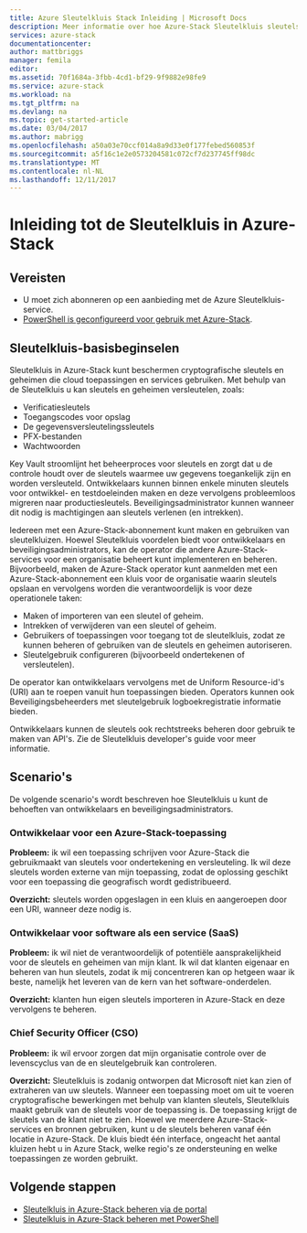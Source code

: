 ```yaml
---
title: Azure Sleutelkluis Stack Inleiding | Microsoft Docs
description: Meer informatie over hoe Azure-Stack Sleutelkluis sleutels en geheimen beheert
services: azure-stack
documentationcenter: 
author: mattbriggs
manager: femila
editor: 
ms.assetid: 70f1684a-3fbb-4cd1-bf29-9f9882e98fe9
ms.service: azure-stack
ms.workload: na
ms.tgt_pltfrm: na
ms.devlang: na
ms.topic: get-started-article
ms.date: 03/04/2017
ms.author: mabrigg
ms.openlocfilehash: a50a03e70ccf014a8a9d33e0f177febed560853f
ms.sourcegitcommit: a5f16c1e2e0573204581c072cf7d237745ff98dc
ms.translationtype: MT
ms.contentlocale: nl-NL
ms.lasthandoff: 12/11/2017
---
```

# <a name="introduction-to-key-vault-in-azure-stack"></a>Inleiding tot de Sleutelkluis in Azure-Stack

## <a name="prerequisites"></a>Vereisten 

* U moet zich abonneren op een aanbieding met de Azure Sleutelkluis-service.  
* [PowerShell is geconfigureerd voor gebruik met Azure-Stack](azure-stack-powershell-configure-user.md).
 
## <a name="key-vault-basics"></a>Sleutelkluis-basisbeginselen
Sleutelkluis in Azure-Stack kunt beschermen cryptografische sleutels en geheimen die cloud toepassingen en services gebruiken. Met behulp van de Sleutelkluis u kan sleutels en geheimen versleutelen, zoals:
   * Verificatiesleutels 
   * Toegangscodes voor opslag
   * De gegevensversleutelingssleutels
   * PFX-bestanden
   * Wachtwoorden

Key Vault stroomlijnt het beheerproces voor sleutels en zorgt dat u de controle houdt over de sleutels waarmee uw gegevens toegankelijk zijn en worden versleuteld. Ontwikkelaars kunnen binnen enkele minuten sleutels voor ontwikkel- en testdoeleinden maken en deze vervolgens probleemloos migreren naar productiesleutels. Beveiligingsadministrator kunnen wanneer dit nodig is machtigingen aan sleutels verlenen (en intrekken).

Iedereen met een Azure-Stack-abonnement kunt maken en gebruiken van sleutelkluizen. Hoewel Sleutelkluis voordelen biedt voor ontwikkelaars en beveiligingsadministrators, kan de operator die andere Azure-Stack-services voor een organisatie beheert kunt implementeren en beheren. Bijvoorbeeld, maken de Azure-Stack operator kunt aanmelden met een Azure-Stack-abonnement een kluis voor de organisatie waarin sleutels opslaan en vervolgens worden die verantwoordelijk is voor deze operationele taken:

* Maken of importeren van een sleutel of geheim.
* Intrekken of verwijderen van een sleutel of geheim.
* Gebruikers of toepassingen voor toegang tot de sleutelkluis, zodat ze kunnen beheren of gebruiken van de sleutels en geheimen autoriseren.
* Sleutelgebruik configureren (bijvoorbeeld ondertekenen of versleutelen).

De operator kan ontwikkelaars vervolgens met de Uniform Resource-id's (URI) aan te roepen vanuit hun toepassingen bieden. Operators kunnen ook Beveiligingsbeheerders met sleutelgebruik logboekregistratie informatie bieden.

Ontwikkelaars kunnen de sleutels ook rechtstreeks beheren door gebruik te maken van API's. Zie de Sleutelkluis developer's guide voor meer informatie.

## <a name="scenarios"></a>Scenario's
De volgende scenario's wordt beschreven hoe Sleutelkluis u kunt de behoeften van ontwikkelaars en beveiligingsadministrators.

### <a name="developer-for-an-azure-stack-application"></a>Ontwikkelaar voor een Azure-Stack-toepassing
**Probleem:** ik wil een toepassing schrijven voor Azure-Stack die gebruikmaakt van sleutels voor ondertekening en versleuteling. Ik wil deze sleutels worden externe van mijn toepassing, zodat de oplossing geschikt voor een toepassing die geografisch wordt gedistribueerd.

**Overzicht:** sleutels worden opgeslagen in een kluis en aangeroepen door een URI, wanneer deze nodig is.

### <a name="developer-for-software-as-a-service-saas"></a>Ontwikkelaar voor software als een service (SaaS)
**Probleem:** ik wil niet de verantwoordelijk of potentiële aansprakelijkheid voor de sleutels en geheimen van mijn klant. Ik wil dat klanten eigenaar en beheren van hun sleutels, zodat ik mij concentreren kan op hetgeen waar ik beste, namelijk het leveren van de kern van het software-onderdelen.

**Overzicht:** klanten hun eigen sleutels importeren in Azure-Stack en deze vervolgens te beheren. 

### <a name="chief-security-officer-cso"></a>Chief Security Officer (CSO)
**Probleem:** ik wil ervoor zorgen dat mijn organisatie controle over de levenscyclus van de en sleutelgebruik kan controleren.

**Overzicht:** Sleutelkluis is zodanig ontworpen dat Microsoft niet kan zien of extraheren van uw sleutels. Wanneer een toepassing moet om uit te voeren cryptografische bewerkingen met behulp van klanten sleutels, Sleutelkluis maakt gebruik van de sleutels voor de toepassing is. De toepassing krijgt de sleutels van de klant niet te zien. Hoewel we meerdere Azure-Stack-services en bronnen gebruiken, kunt u de sleutels beheren vanaf één locatie in Azure-Stack. De kluis biedt één interface, ongeacht het aantal kluizen hebt u in Azure Stack, welke regio's ze ondersteuning en welke toepassingen ze worden gebruikt.

## <a name="next-steps"></a>Volgende stappen

* [Sleutelkluis in Azure-Stack beheren via de portal](azure-stack-kv-manage-portal.md)  
* [Sleutelkluis in Azure-Stack beheren met PowerShell](azure-stack-kv-manage-powershell.md)

